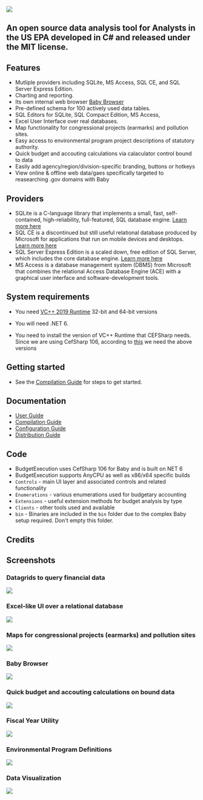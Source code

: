 ﻿![](https://github.com/KarmaScripter/BudgetExecution/blob/main/Resources/Assets/GitHubImages/BudgetExecution.png)

## An open source data analysis tool for Analysts in the US EPA developed in C# and released under the MIT license.

## Features

- Mutliple providers including SQLite, MS Access, SQL CE, and SQL Server Express Edition.
- Charting and reporting.
- Its own internal web browser [Baby Browser](https://github.com/KarmaScripter/Baby/blob/main/README.md)
- Pre-defined schema for 100 actively used data tables.
- SQL Editors for SQLite, SQL Compact Edition, MS Access,
- Excel User Interface over real databases.
- Map functionality for congressional projects (earmarks) and pollution sites.
- Easy access to environmental program project descriptions of statutory authority.
- Quick budget and accouting calculations via calaculator control bound to data
- Easily add agency/region/division-specific branding, buttons or hotkeys
- View online & offline web data/gaes specifically targeted to reasearching .gov domains with Baby

## Providers

- SQLite is a C-language library that implements a small, fast, self-contained, high-reliability, full-featured, SQL database engine. [Learn more here](https://sqlite.org/index.html) 
- SQL CE is a discontinued but still useful relational database produced by Microsoft for applications that run on mobile devices and desktops. [Learn more here](https://www.microsoft.com/en-us/download/details.aspx?id=30709)
- SQL Server Express Edition is a scaled down, free edition of SQL Server, which includes the core database engine. [Learn more here](https://www.microsoft.com/en-us/download/details.aspx?id=101064)
- MS Access is a database management system (DBMS) from Microsoft that combines the relational Access Database Engine (ACE) with a graphical user interface and software-development tools. 


## System requirements

- You need [VC++ 2019 Runtime](https://aka.ms/vs/17/release/vc_redist.x64.exe) 32-bit and 64-bit versions

- You will need .NET 6.

- You need to install the version of VC++ Runtime that CEFSharp needs. Since we are using CefSharp 106, according to [this](https://github.com/cefsharp/CefSharp/#release-branches) we need the above versions


## Getting started

- See the [Compilation Guide](Resources/Github/Compilation.md) for steps to get started.


## Documentation

- [User Guide](Resources/Github/Users.md)
- [Compilation Guide](Resources/Github/Compilation.md)
- [Configuration Guide](Resources/Github/Configuration.md)
- [Distribution Guide](Resources/Github/Distribution.md)


## Code

- BudgetExecution uses CefSharp 106 for Baby and is built on NET 6
- BudgetExecution supports AnyCPU as well as x86/x64 specific builds
- `Controls`  - main UI layer and associated controls and related functionality
- `Enumerations`  - various enumerations used for budgetary accounting
- `Extensions`  - useful extension methods for budget analysis by type
- `Clients`  - other tools used and available
- `bin` - Binaries are included in the `bin` folder due to the complex Baby setup required. Don't empty this folder.

## Credits

## Screenshots

### Datagrids to query financial data

![](https://github.com/KarmaScripter/BudgetExecution/blob/main/Resources/Assets/GitHubImages/Datagrid.PNG)

### Excel-like UI over a relational database

![](https://github.com/KarmaScripter/BudgetExecution/blob/main/Resources/Assets/GitHubImages/ExcelUserInterface.PNG)

### Maps for congressional projects (earmarks) and pollution sites

![](https://github.com/KarmaScripter/BudgetExecution/blob/main/Resources/Assets/GitHubImages/Map.PNG)

### Baby Browser

![](https://github.com/KarmaScripter/Baby/blob/main/Properties/Images/2.png)

### Quick budget and accouting calculations on bound data

![](https://github.com/KarmaScripter/BudgetExecution/blob/main/Resources/Assets/GitHubImages/Calculator.PNG)

### Fiscal Year Utility

![](https://github.com/KarmaScripter/BudgetExecution/blob/main/Resources/Assets/GitHubImages/FiscalYear.PNG)

### Environmental Program Definitions

![](https://github.com/KarmaScripter/BudgetExecution/blob/main/Resources/Assets/GitHubImages/EnvironmentalPrograms.PNG)

### Data Visualization

![](https://github.com/KarmaScripter/BudgetExecution/blob/main/Resources/Assets/GitHubImages/Charts.PNG)
